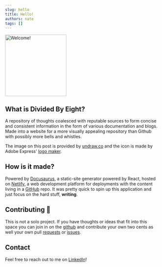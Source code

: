 ```yaml
---
slug: hello
title: Hello!
authors: nate
tags: []
---
```


<img src="\img\undraw_welcoming_re_x0qo.svg" alt="Welcome!" width="200"/>  

## What is Divided By Eight?
A repository of thoughts coalesced with reputable sources to form concise and consistent information in the form of various documentation and blogs. Made into a website for a more visually appealing repository than Github with possibly more bells and whistles. 

The image on this post is provided by [undraw.co](https://undraw.co/) and the icon is made by Adobe Express' [logo maker](https://www.adobe.com/express/create/logo).
## How is it made? 
Powered by [Docusaurus](https://docusaurus.io/), a static-site generator powered by React, hosted on [Netlify](https://www.netlify.com/), a web development platform for deployments with the content living in a [GitHub](https://github.com/) repo. It was pretty quick to spin up this application and just focus on the hard stuff, **writing**. 
## Contributing 🚧
This is not a solo project. If you have thoughts or ideas that fit into this space you can join in on the [github](https://github.com/SevenNateNine/DividedByEight) and contribute your own two cents as well your own pull [requests](https://docs.github.com/en/get-started/exploring-projects-on-github/contributing-to-a-project) or [issues](https://docs.github.com/en/issues/tracking-your-work-with-issues/about-issues). 
## Contact
Feel free to reach out to me on [LinkedIn](https://www.linkedin.com/in/nathaniel-chan-a9723813a/)! 